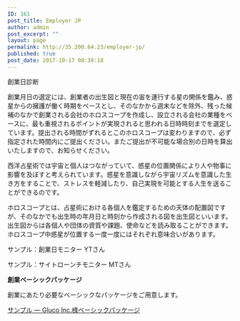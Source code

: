 ```yaml
---
ID: 161
post_title: Employer JP
author: admin
post_excerpt: ""
layout: page
permalink: http://35.200.64.23/employer-jp/
published: true
post_date: 2017-10-17 08:38:18
---
```

創業日診断

創業月日の選定には、創業者の出生図と現在の宙を運行する星の関係を鑑み、惑星からの擁護が働く時期をベースとし、そのなかから週末などを除外、残った候補のなかで創業される会社のホロスコープを作成し、設立される会社の業種をベースに、最も重視されるポイントが実現されると思われる日時時刻までを選定しています。提出される時間がずれるとこのホロスコープは変わりますので、必ず指定された時間内にご提出ください。またご提出が不可能な場合別の日時を算出いたしますので、お知らせください。

西洋占星術では宇宙と個人はつながっていて、惑星の位置関係により人や物事に影響を及ぼすと考えられています。惑星を意識しながら宇宙リズムを意識した生き方をすることで、ストレスを軽減したり、自己実現を可能とする人生を送ることができるのです。

ホロスコープとは、占星術における各個人を鑑定するための天体の配置図ですが、そのなかでも出生時の年月日と時刻から作成される図を出生図といいます。出生図からは各個人や団体の資質や課題、使命などを読み取ることができます。ホロスコープ中惑星が位置する一度一度にはそれぞれ意味合いがあります。

サンプル：創業日モニター YTさん

サンプル：サイトローンチモニター MTさん

<strong>創業ベーシックパッケージ</strong>

創業にあたり必要なベーシックなパッケージをご用意します。

<a href="http://35.200.64.23/wp-content/uploads/2017/10/28.pdf" target="blank">サンプル — Gluco Inc.様ベーシックパッケージ</a>

&nbsp;